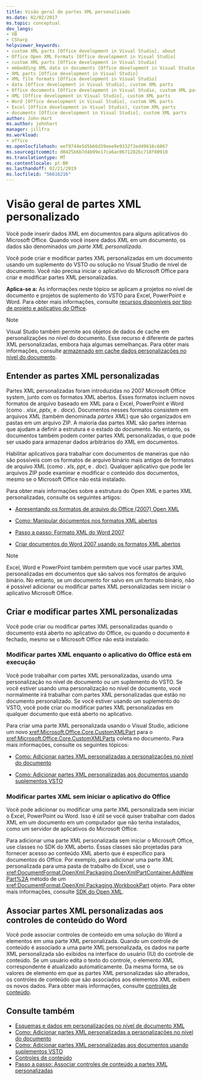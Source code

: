 ```yaml
---
title: Visão geral de partes XML personalizado
ms.date: 02/02/2017
ms.topic: conceptual
dev_langs:
- VB
- CSharp
helpviewer_keywords:
- custom XML parts [Office development in Visual Studio], about
- Office Open XML Formats [Office development in Visual Studio]
- custom XML parts [Office development in Visual Studio]
- embedding XML data in documents [Office development in Visual Studio]
- XML parts [Office development in Visual Studio]
- XML file formats [Office development in Visual Studio]
- data [Office development in Visual Studio], custom XML parts
- Office documents [Office development in Visual Studio, custom XML parts
- XML [Office development in Visual Studio], custom XML parts
- Word [Office development in Visual Studio], custom XML parts
- Excel [Office development in Visual Studio], custom XML parts
- documents [Office development in Visual Studio], custom XML parts
author: John-Hart
ms.author: johnhart
manager: jillfra
ms.workload:
- office
ms.openlocfilehash: eef9744e5d5b66d39eee9e9332f3ed49616c6067
ms.sourcegitcommit: d0425b6b7d4b99e17ca6ac0671282bc718f80910
ms.translationtype: MT
ms.contentlocale: pt-BR
ms.lasthandoff: 02/21/2019
ms.locfileid: "56616216"
---
```

# <a name="custom-xml-parts-overview"></a>Visão geral de partes XML personalizado
  Você pode inserir dados XML em documentos para alguns aplicativos do Microsoft Office. Quando você insere dados XML em um documento, os dados são denominados um *parte XML personalizada*.

 Você pode criar e modificar partes XML personalizadas em um documento usando um suplemento do VSTO ou solução no Visual Studio de nível de documento. Você não precisa iniciar o aplicativo do Microsoft Office para criar e modificar partes XML personalizadas.

 **Aplica-se a:** As informações neste tópico se aplicam a projetos no nível de documento e projetos de suplemento do VSTO para Excel, PowerPoint e Word. Para obter mais informações, consulte [recursos disponíveis por tipo de projeto e aplicativo do Office](../vsto/features-available-by-office-application-and-project-type.md).

> [!NOTE]
>  Visual Studio também permite aos objetos de dados de cache em personalizações no nível do documento. Esse recurso é diferente de partes XML personalizadas, embora haja algumas semelhanças. Para obter mais informações, consulte [armazenado em cache dados personalizações no nível do documento](../vsto/cached-data-in-document-level-customizations.md).

## <a name="understand-custom-xml-parts"></a>Entender as partes XML personalizadas
 Partes XML personalizadas foram introduzidas no 2007 Microsoft Office system, junto com os formatos XML abertos. Esses formatos incluem novos formatos de arquivo baseado em XML para o Excel, PowerPoint e Word (como *. xlsx*, *pptx*, e *. docx*). Documentos nesses formatos consistem em arquivos XML (também denominada *partes XML*) que são organizados em pastas em um arquivo ZIP. A maioria das partes XML são partes internas que ajudam a definir a estrutura e o estado do documento. No entanto, os documentos também podem conter partes XML personalizadas, o que pode ser usado para armazenar dados arbitrários do XML em documentos.

 Habilitar aplicativos para trabalhar com documentos de maneiras que não são possíveis com os formatos de arquivo binário mais antigos de formatos de arquivo XML (como *. xls*, *ppt*, e *. doc*). Qualquer aplicativo que pode ler arquivos ZIP pode examinar e modificar o conteúdo dos documentos, mesmo se o Microsoft Office não está instalado.

 Para obter mais informações sobre a estrutura do Open XML e partes XML personalizadas, consulte os seguintes artigos:

-   [Apresentando os formatos de arquivo do Office (2007) Open XML](/previous-versions/office/developer/office-2007/aa338205(v=office.12))

-   [Como: Manipular documentos nos formatos XML abertos](/previous-versions/office/developer/office-2007/aa982683(v=office.12))

-   [Passo a passo: Formato XML do Word 2007](/previous-versions/office/developer/office-2007/bb266220(v=office.12))

-   [Criar documentos do Word 2007 usando os formatos XML abertos](/previous-versions/office/developer/office-2007/bb264572(v=office.12))

> [!NOTE]
>  Excel, Word e PowerPoint também permitem que você usar partes XML personalizadas em documentos que são salvos nos formatos de arquivo binário. No entanto, se um documento for salvo em um formato binário, não é possível adicionar ou modificar partes XML personalizadas sem iniciar o aplicativo Microsoft Office.

## <a name="create-and-modify-custom-xml-parts"></a>Criar e modificar partes XML personalizadas
 Você pode criar ou modificar partes XML personalizadas quando o documento está aberto no aplicativo do Office, ou quando o documento é fechado, mesmo se o Microsoft Office não está instalado.

### <a name="modify-xml-parts-while-the-office-application-is-running"></a>Modificar partes XML enquanto o aplicativo do Office está em execução
 Você pode trabalhar com partes XML personalizadas, usando uma personalização no nível de documento ou um suplemento do VSTO. Se você estiver usando uma personalização no nível de documento, você normalmente irá trabalhar com partes XML personalizadas que estão no documento personalizado. Se você estiver usando um suplemento do VSTO, você pode criar ou modificar partes XML personalizadas em qualquer documento que está aberto no aplicativo.

 Para criar uma parte XML personalizada usando o Visual Studio, adicione um novo <xref:Microsoft.Office.Core.CustomXMLPart> para o <xref:Microsoft.Office.Core.CustomXMLParts> coleta no documento. Para mais informações, consulte os seguintes tópicos:

-   [Como: Adicionar partes XML personalizadas a personalizações no nível do documento](../vsto/how-to-add-custom-xml-parts-to-document-level-customizations.md)

-   [Como: Adicionar partes XML personalizadas aos documentos usando suplementos VSTO](../vsto/how-to-add-custom-xml-parts-to-documents-by-using-vsto-add-ins.md)

### <a name="modify-xml-parts-without-starting-the-office-application"></a>Modificar partes XML sem iniciar o aplicativo do Office
 Você pode adicionar ou modificar uma parte XML personalizada sem iniciar o Excel, PowerPoint ou Word. Isso é útil se você quiser trabalhar com dados XML em um documento em um computador que não tenha instalados, como um servidor de aplicativos do Microsoft Office.

 Para adicionar uma parte XML personalizada sem iniciar o Microsoft Office, use classes no SDK do XML aberto. Essas classes são projetadas para fornecer acesso ao conteúdo XML aberto que é específico para documentos do Office. Por exemplo, para adicionar uma parte XML personalizada para uma pasta de trabalho do Excel, use o <xref:DocumentFormat.OpenXml.Packaging.OpenXmlPartContainer.AddNewPart%2A> método de um <xref:DocumentFormat.OpenXml.Packaging.WorkbookPart> objeto. Para obter mais informações, consulte [SDK do Open XML](/office/open-xml/open-xml-sdk).

## <a name="bind-custom-xml-parts-to-word-content-controls"></a>Associar partes XML personalizadas aos controles de conteúdo do Word
 Você pode associar controles de conteúdo em uma solução do Word a elementos em uma parte XML personalizada. Quando um controle de conteúdo é associado a uma parte XML personalizada, os dados na parte XML personalizada são exibidos na interface do usuário (IU) do controle de conteúdo. Se um usuário edita o texto do controle, o elemento XML correspondente é atualizado automaticamente. Da mesma forma, se os valores de elemento em que as partes XML personalizadas são alterados, os controles de conteúdo que são associados aos elementos XML exibem os novos dados. Para obter mais informações, consulte [controles de conteúdo](../vsto/content-controls.md).

## <a name="see-also"></a>Consulte também
- [Esquemas e dados em personalizações no nível de documento XML](../vsto/xml-schemas-and-data-in-document-level-customizations.md)
- [Como: Adicionar partes XML personalizadas a personalizações no nível do documento](../vsto/how-to-add-custom-xml-parts-to-document-level-customizations.md)
- [Como: Adicionar partes XML personalizadas aos documentos usando suplementos VSTO](../vsto/how-to-add-custom-xml-parts-to-documents-by-using-vsto-add-ins.md)
- [Controles de conteúdo](../vsto/content-controls.md)
- [Passo a passo: Associar controles de conteúdo a partes XML personalizadas](../vsto/walkthrough-binding-content-controls-to-custom-xml-parts.md)
